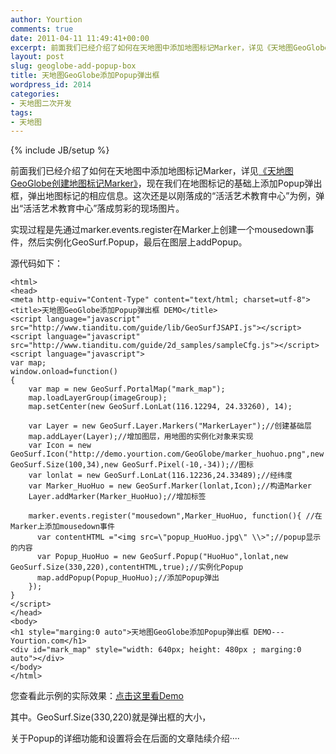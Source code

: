 ```yaml
---
author: Yourtion
comments: true
date: 2011-04-11 11:49:41+00:00
excerpt: 前面我们已经介绍了如何在天地图中添加地图标记Marker，详见《天地图GeoGlobe创建地图标记Marker》，现在我们在地图标记的基础上添加Popup弹出框，弹出地图标记的相应信息。这次还是以刚落成的“活活艺术教育中心”为例，弹出“活活艺术教育中心”落成剪彩的现场图片。
layout: post
slug: geoglobe-add-popup-box
title: 天地图GeoGlobe添加Popup弹出框
wordpress_id: 2014
categories:
- 天地图二次开发
tags:
- 天地图
---
```

{% include JB/setup %}

前面我们已经介绍了如何在天地图中添加地图标记Marker，详见[《天地图GeoGlobe创建地图标记Marker》](http://blog.yourtion.com/?p=1992)，现在我们在地图标记的基础上添加Popup弹出框，弹出地图标记的相应信息。这次还是以刚落成的“活活艺术教育中心”为例，弹出“活活艺术教育中心”落成剪彩的现场图片。

实现过程是先通过marker.events.register在Marker上创建一个mousedown事件，然后实例化GeoSurf.Popup，最后在图层上addPopup。

源代码如下：

```
<html>
<head>
<meta http-equiv="Content-Type" content="text/html; charset=utf-8">
<title>天地图GeoGlobe添加Popup弹出框 DEMO</title>
<script language="javascript" src="http://www.tianditu.com/guide/lib/GeoSurfJSAPI.js"></script>
<script language="javascript" src="http://www.tianditu.com/guide/2d_samples/sampleCfg.js"></script>
<script language="javascript">
var map;
window.onload=function()
{
	var map = new GeoSurf.PortalMap("mark_map");
	map.loadLayerGroup(imageGroup);
	map.setCenter(new GeoSurf.LonLat(116.12294, 24.33260), 14); 

	var Layer = new GeoSurf.Layer.Markers("MarkerLayer");//创建基础层
	map.addLayer(Layer);//增加图层，用地图的实例化对象来实现
	var Icon = new GeoSurf.Icon("http://demo.yourtion.com/GeoGlobe/marker_huohuo.png",new GeoSurf.Size(100,34),new GeoSurf.Pixel(-10,-34));//图标
	var lonlat = new GeoSurf.LonLat(116.12236,24.33489);//经纬度
	var Marker_HuoHuo = new GeoSurf.Marker(lonlat,Icon);//构造Marker
	Layer.addMarker(Marker_HuoHuo);//增加标签

	marker.events.register("mousedown",Marker_HuoHuo, function(){ //在Marker上添加mousedown事件
      var contentHTML ="<img src=\"popup_HuoHuo.jpg\" \\>";//popup显示的内容
      var Popup_HuoHuo = new GeoSurf.Popup("HuoHuo",lonlat,new GeoSurf.Size(330,220),contentHTML,true);//实例化Popup
      map.addPopup(Popup_HuoHuo);//添加Popup弹出
	});
}
</script>
</head>
<body>
<h1 style="marging:0 auto">天地图GeoGlobe添加Popup弹出框 DEMO---Yourtion.com</h1>
<div id="mark_map" style="width: 640px; height: 480px ; marging:0 auto"></div>
</body>
</html>
```

您查看此示例的实际效果：[点击这里看Demo](http://demo.yourtion.com/GeoGlobe/popup.php)

其中。GeoSurf.Size(330,220)就是弹出框的大小，

关于Popup的详细功能和设置将会在后面的文章陆续介绍····


